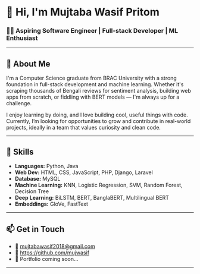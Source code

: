 # 👋 Hi, I'm Mujtaba Wasif Pritom

### 🧑‍💻 Aspiring Software Engineer | Full-stack Developer | ML Enthusiast  


---

## 📌 About Me

I'm a Computer Science graduate from BRAC University with a strong foundation in full-stack development and machine learning. Whether it's scraping thousands of Bengali reviews for sentiment analysis, building web apps from scratch, or fiddling with BERT models — I'm always up for a challenge.

I enjoy learning by doing, and I love building cool, useful things with code. Currently, I’m looking for opportunities to grow and contribute in real-world projects, ideally in a team that values curiosity and clean code.

---

## 💼 Skills

- **Languages:** Python, Java  
- **Web Dev:** HTML, CSS, JavaScript, PHP, Django, Laravel  
- **Database:** MySQL  
- **Machine Learning:** KNN, Logistic Regression, SVM, Random Forest, Decision Tree  
- **Deep Learning:** BiLSTM, BERT, BanglaBERT, Multilingual BERT  
- **Embeddings:** GloVe, FastText


---


## 📫 Get in Touch

- 📧 mujtabawasif2018@gmail.com  
- 💬 https://github.com/mujwasif
- 💼 Portfolio coming soon...

---

